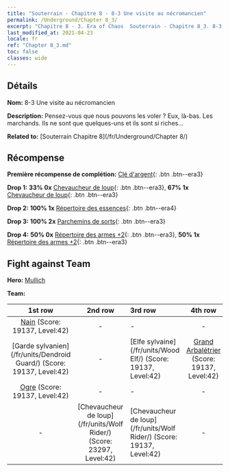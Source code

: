 ```yaml
---
title: "Souterrain - Chapitre 8 - 8-3 Une visite au nécromancien"
permalink: /Underground/Chapter 8_3/
excerpt: "Chapitre 8 - 3. Era of Chaos  Souterrain - Chapitre 8_3. 8-3 Une visite au nécromancien"
last_modified_at: 2021-04-23
locale: fr
ref: "Chapter 8_3.md"
toc: false
classes: wide
---
```


## Détails

 **Nom:** 8-3 Une visite au nécromancien

 **Description:** Pensez-vous que nous pouvons les voler ? Eux, là-bas. Les marchands. Ils ne sont que quelques-uns et ils sont si riches...

 **Related to:** [Souterrain Chapitre 8](/fr/Underground/Chapter 8/)

## Récompense

 **Première récompense de complétion:** [Clé d'argent](/ItemsFR/con_693/){: .btn .btn--era3}

 **Drop 1:** **33% 0x** [Chevaucheur de loup](/ItemsFR/unt_218/){: .btn .btn--era3}, **67% 1x** [Chevaucheur de loup](/ItemsFR/unt_218/){: .btn .btn--era3}

 **Drop 2:** **100% 1x** [Répertoire des essences](/ItemsFR/mat_39/){: .btn .btn--era4}

 **Drop 3:** **100% 2x** [Parchemins de sorts](/ItemsFR/con_694/){: .btn .btn--era3}

 **Drop 4:** **50% 0x** [Répertoire des armes +2](/ItemsFR/mat_32/){: .btn .btn--era3}, **50% 1x** [Répertoire des armes +2](/ItemsFR/mat_32/){: .btn .btn--era3}


## Fight against Team
 **Hero:** [Mullich](/fr/heroes/Mullich/)

 **Team:**


  | 1st row | 2nd row | 3rd row | 4th row |
  |:----:|:----:|:----|:----:|
  | [Nain](/fr/units/Dwarf/) (Score: 19137, Level:42)  | - | - | - |
  | [Garde sylvanien](/fr/units/Dendroid Guard/) (Score: 19137, Level:42)  | - | [Elfe sylvaine](/fr/units/Wood Elf/) (Score: 19137, Level:42)  | [Grand Arbalétrier](/fr/units/Marksman/) (Score: 19137, Level:42)  |
  | [Ogre](/fr/units/Ogre/) (Score: 19137, Level:42)  | - | - | - |
  | - | [Chevaucheur de loup](/fr/units/Wolf Rider/) (Score: 23297, Level:42)  | [Chevaucheur de loup](/fr/units/Wolf Rider/) (Score: 19137, Level:42)  | - |


